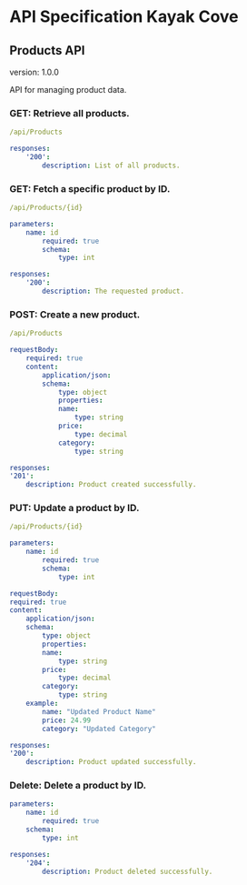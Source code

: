 # API Specification Kayak Cove

## Products API
version: 1.0.0

API for managing product data.


### GET: Retrieve all products.
```YAML
/api/Products
```
```YAML
responses:
    '200':
        description: List of all products.
```

### GET: Fetch a specific product by ID.
```YAML
/api/Products/{id}
```
```YAML
parameters:
    name: id
        required: true
        schema:
            type: int
```
```YAML
responses:
    '200':
        description: The requested product.
```

### POST: Create a new product.
```YAML
/api/Products
```
```YAML
requestBody:
    required: true
    content:
        application/json:
        schema:
            type: object
            properties:
            name:
                type: string
            price:
                type: decimal
            category:
                type: string
```
 
```YAML
responses:
'201':
    description: Product created successfully.
```
### PUT: Update a product by ID.
```YAML
/api/Products/{id}
```
```YAML
parameters:
    name: id
        required: true
        schema:
            type: int
```
```YAML
requestBody:
required: true
content:
    application/json:
    schema:
        type: object
        properties:
        name:
            type: string
        price:
            type: decimal
        category:
            type: string
    example:
        name: "Updated Product Name"
        price: 24.99
        category: "Updated Category"
```
```YAML
responses:
'200':
    description: Product updated successfully.
```
### Delete: Delete a product by ID.
```YAML
parameters:
    name: id
        required: true
    schema:
        type: int
```
```YAML
responses:
    '204':
        description: Product deleted successfully.
```

